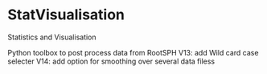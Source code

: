 # StatVisualisation
Statistics and Visualisation

Python toolbox to post process data from RootSPH
V13: add Wild card case selecter
V14: add option for smoothing over several data filess

